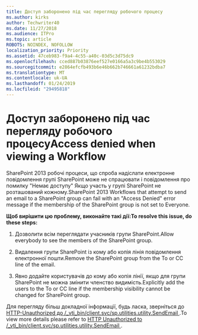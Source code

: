 ```yaml
---
title: Доступ заборонено під час перегляду робочого процесу
ms.author: kirks
author: Techwriter40
ms.date: 11/27/2018
ms.audience: ITPro
ms.topic: article
ROBOTS: NOINDEX, NOFOLLOW
localization_priority: Priority
ms.assetid: 47ceb983-f9a4-4c55-a40c-03d5c3d75dc9
ms.openlocfilehash: cced887b03876eef527e0166a5a3c9be4b553029
ms.sourcegitcommit: e2864efcfb493b6e46b662b746661a61232bdba7
ms.translationtype: MT
ms.contentlocale: uk-UA
ms.lasthandoff: 01/24/2019
ms.locfileid: "29495818"
---
```

# <a name="access-denied-when-viewing-a-workflow"></a><span data-ttu-id="f978f-102">Доступ заборонено під час перегляду робочого процесу</span><span class="sxs-lookup"><span data-stu-id="f978f-102">Access denied when viewing a Workflow</span></span>

<span data-ttu-id="f978f-103">SharePoint 2013 робочі процеси, що спроба надіслати електронне повідомлення групі SharePoint може не спрацювати і повідомлення про помилку "Немає доступу" Якщо участь у групі SharePoint не розташований кожному.</span><span class="sxs-lookup"><span data-stu-id="f978f-103">SharePoint 2013 Workflows that attempt to send an email to a SharePoint group can fail with an "Access Denied" error message if the membership of the SharePoint group is not set to Everyone.</span></span>
  
 <span data-ttu-id="f978f-104">**Щоб вирішити цю проблему, виконайте такі дії:**</span><span class="sxs-lookup"><span data-stu-id="f978f-104">**To resolve this issue, do these steps:**</span></span>
  
 1. <span data-ttu-id="f978f-105">Дозволити всім переглядати учасників групи SharePoint.</span><span class="sxs-lookup"><span data-stu-id="f978f-105">Allow everybody to see the members of the SharePoint group.</span></span> 
  
 2. <span data-ttu-id="f978f-106">Видалення групи SharePoint із кому або копія лінія повідомлення електронної пошти.</span><span class="sxs-lookup"><span data-stu-id="f978f-106">Remove the SharePoint group from the To or CC line of the email.</span></span> 
  
 3. <span data-ttu-id="f978f-107">Явно додайте користувачів до кому або копія лінії, якщо для групи SharePoint не можна змінити членство видимість.</span><span class="sxs-lookup"><span data-stu-id="f978f-107">Explicitly add the users to the To or CC line if the membership visibility cannot be changed for SharePoint group.</span></span> 
  
<span data-ttu-id="f978f-108">Для перегляду більш докладної інформації, будь ласка, зверніться до [HTTP-Unauthorized до /_vti_bin/client.svc/sp.utilities.utility.SendEmail ](https://go.microsoft.com/fwlink/?linkid=2044694&amp;clcid=0x409).</span><span class="sxs-lookup"><span data-stu-id="f978f-108">To view more details please refer to [HTTP Unauthorized to /_vti_bin/client.svc/sp.utilities.utility.SendEmail ](https://go.microsoft.com/fwlink/?linkid=2044694&amp;clcid=0x409).</span></span>
  

